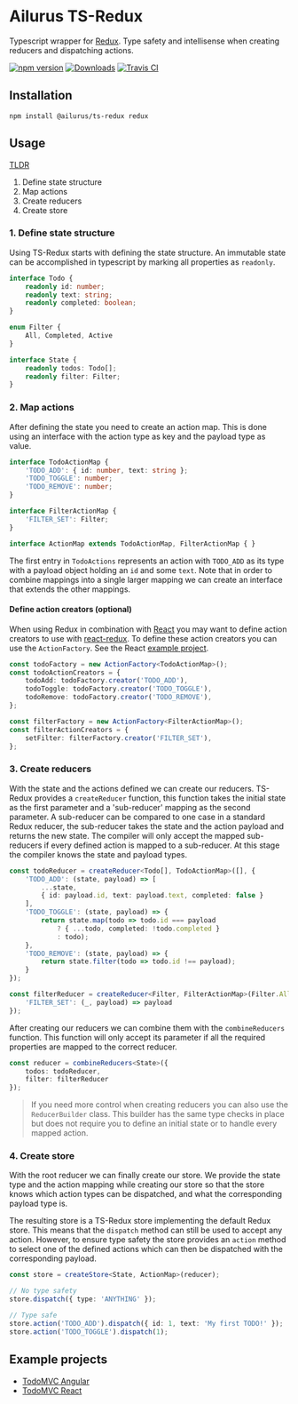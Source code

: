 # Ailurus TS-Redux

Typescript wrapper for [Redux](https://github.com/reactjs/redux). Type safety and intellisense when creating reducers and dispatching actions.

[![npm version](https://img.shields.io/npm/v/@ngfk/ts-redux.svg)](https://www.npmjs.com/package/@ailurus/ts-redux)
[![Downloads](https://img.shields.io/npm/dt/@ngfk/ts-redux.svg)](https://www.npmjs.com/package/@ailurus/ts-redux)
[![Travis CI](https://travis-ci.org/ngfk/ts-redux.svg?branch=master)](https://travis-ci.org/ngfk/ts-redux)

## Installation
```
npm install @ailurus/ts-redux redux
```

## Usage

[TLDR](docs/usage.ts)
1. Define state structure
2. Map actions
3. Create reducers
4. Create store

### 1. Define state structure
Using TS-Redux starts with defining the state structure. An immutable state can be accomplished in typescript by marking all properties as `readonly`.

```typescript
interface Todo {
    readonly id: number;
    readonly text: string;
    readonly completed: boolean;
}

enum Filter {
    All, Completed, Active
}

interface State {
    readonly todos: Todo[];
    readonly filter: Filter;
}
```

### 2. Map actions
After defining the state you need to create an action map. This is done using an interface with the action type as key and the payload type as value.

```typescript
interface TodoActionMap {
    'TODO_ADD': { id: number, text: string };
    'TODO_TOGGLE': number;
    'TODO_REMOVE': number;
}

interface FilterActionMap {
    'FILTER_SET': Filter;
}

interface ActionMap extends TodoActionMap, FilterActionMap { }
```

The first entry in `TodoActions` represents an action with `TODO_ADD` as its type with a payload object holding an `id` and some `text`. Note that in order to combine mappings into a single larger mapping we can create an interface that extends the other mappings.

#### Define action creators (optional)
When using Redux in combination with [React](https://facebook.github.io/react/) you may want to define action creators to use with [react-redux](https://github.com/reactjs/react-redux). To define these action creators you can use the `ActionFactory`. See the React [example project](https://github.com/ngfk/todomvc-react-ts-redux).

```typescript
const todoFactory = new ActionFactory<TodoActionMap>();
const todoActionCreators = {
    todoAdd: todoFactory.creator('TODO_ADD'),
    todoToggle: todoFactory.creator('TODO_TOGGLE'),
    todoRemove: todoFactory.creator('TODO_REMOVE'),
};

const filterFactory = new ActionFactory<FilterActionMap>();
const filterActionCreators = {
    setFilter: filterFactory.creator('FILTER_SET'),
};
```

### 3. Create reducers
With the state and the actions defined we can create our reducers. TS-Redux provides a `createReducer` function, this function takes the initial state as the first parameter and a 'sub-reducer' mapping as the second parameter. A sub-reducer can be compared to one case in a standard Redux reducer, the sub-reducer takes the state and the action payload and returns the new state. The compiler will only accept the mapped sub-reducers if every defined action is mapped to a sub-reducer. At this stage the compiler knows the state and payload types.

```typescript
const todoReducer = createReducer<Todo[], TodoActionMap>([], {
    'TODO_ADD': (state, payload) => [
        ...state,
        { id: payload.id, text: payload.text, completed: false }
    ],
    'TODO_TOGGLE': (state, payload) => {
        return state.map(todo => todo.id === payload
            ? { ...todo, completed: !todo.completed }
            : todo);
    },
    'TODO_REMOVE': (state, payload) => {
        return state.filter(todo => todo.id !== payload);
    }
});

const filterReducer = createReducer<Filter, FilterActionMap>(Filter.All, {
    'FILTER_SET': (_, payload) => payload
});
```

After creating our reducers we can combine them with the `combineReducers` function. This function will only accept its parameter if all the required properties are mapped to the correct reducer.

```typescript
const reducer = combineReducers<State>({
    todos: todoReducer,
    filter: filterReducer
});
```

> If you need more control when creating reducers you can also use the `ReducerBuilder` class. This builder has the same type checks in place but does not require you to define an initial state or to handle every mapped action.

### 4. Create store
With the root reducer we can finally create our store. We provide the state type and the action mapping while creating our store so that the store knows which action types can be dispatched, and what the corresponding payload type is.

The resulting store is a TS-Redux store implementing the default Redux store. This means that the `dispatch` method can still be used to accept any action. However, to ensure type safety the store provides an `action` method to select one of the defined actions which can then be dispatched with the corresponding payload.

```typescript
const store = createStore<State, ActionMap>(reducer);

// No type safety
store.dispatch({ type: 'ANYTHING' });

// Type safe
store.action('TODO_ADD').dispatch({ id: 1, text: 'My first TODO!' });
store.action('TODO_TOGGLE').dispatch(1);
```

## Example projects
* [TodoMVC Angular](https://github.com/ngfk/todomvc-angular-ts-redux)
* [TodoMVC React](https://github.com/ngfk/todomvc-react-ts-redux)
